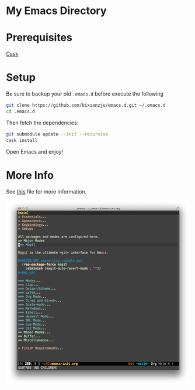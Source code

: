 My Emacs Directory
=================

# Prerequisites #

[Cask](https://github.com/cask/cask)


# Setup #

Be sure to backup your old `.emacs.d` before execute the following

```sh
git clone https://github.com/bixuanzju/emacs.d.git ~/.emacs.d
cd .emacs.d
```

Then fetch the dependencies:

```sh
git submodule update --init --recursive
cask install
```

Open Emacs and enjoy!

# More Info #

See [this](./emacs-init.org) file for more information.

![Screenshot](./images/screen.png)
